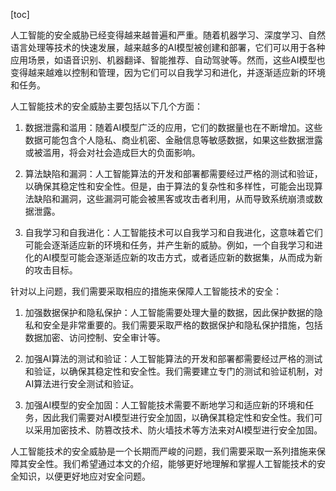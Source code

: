 
[toc]                    
                
                
人工智能的安全威胁已经变得越来越普遍和严重。随着机器学习、深度学习、自然语言处理等技术的快速发展，越来越多的AI模型被创建和部署，它们可以用于各种应用场景，如语音识别、机器翻译、智能推荐、自动驾驶等。然而，这些AI模型也变得越来越难以控制和管理，因为它们可以自我学习和进化，并逐渐适应新的环境和任务。

人工智能技术的安全威胁主要包括以下几个方面：

1. 数据泄露和滥用：随着AI模型广泛的应用，它们的数据量也在不断增加。这些数据可能包含个人隐私、商业机密、金融信息等敏感数据，如果这些数据泄露或被滥用，将会对社会造成巨大的负面影响。

2. 算法缺陷和漏洞：人工智能算法的开发和部署都需要经过严格的测试和验证，以确保其稳定性和安全性。但是，由于算法的复杂性和多样性，可能会出现算法缺陷和漏洞，这些漏洞可能会被黑客或攻击者利用，从而导致系统崩溃或数据泄露。

3. 自我学习和自我进化：人工智能技术可以自我学习和自我进化，这意味着它们可能会逐渐适应新的环境和任务，并产生新的威胁。例如，一个自我学习和进化的AI模型可能会逐渐适应新的攻击方式，或者适应新的数据集，从而成为新的攻击目标。

针对以上问题，我们需要采取相应的措施来保障人工智能技术的安全：

1. 加强数据保护和隐私保护：人工智能需要处理大量的数据，因此保护数据的隐私和安全是非常重要的。我们需要采取严格的数据保护和隐私保护措施，包括数据加密、访问控制、安全审计等。

2. 加强AI算法的测试和验证：人工智能算法的开发和部署都需要经过严格的测试和验证，以确保其稳定性和安全性。我们需要建立专门的测试和验证机制，对AI算法进行安全测试和验证。

3. 加强AI模型的安全加固：人工智能技术需要不断地学习和适应新的环境和任务，因此我们需要对AI模型进行安全加固，以确保其稳定性和安全性。我们可以采用加密技术、防篡改技术、防火墙技术等方法来对AI模型进行安全加固。

人工智能技术的安全威胁是一个长期而严峻的问题，我们需要采取一系列措施来保障其安全性。我们希望通过本文的介绍，能够更好地理解和掌握人工智能技术的安全知识，以便更好地应对安全问题。

